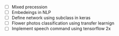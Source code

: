 - [ ] Mixed precession
- [ ] Embedeings in NLP
- [ ] Define network using subclass in keras
- [ ] Flower photos classification using transfer learnign
- [ ] Implement speech command using tensorflow 2x
